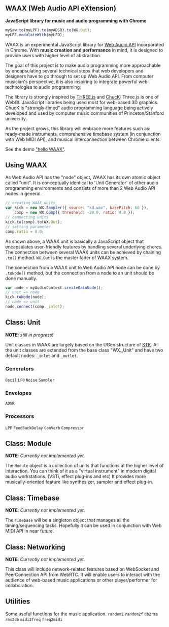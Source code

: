 WAAX (Web Audio API eXtension)
------------------------------
**JavaScript library for music and audio programming with Chrome**

```javascript
mySaw.to(myLPF).to(myADSR).to(WX.Out);
myLPF.modulateWith(myLFO);
```

WAAX is an experimental JavaScript library for [Web Audio API][1] incorporated in Chrome. With **music creation and performance** in mind, it is designed to provide users with higher level of abstraction.

The goal of this project is to make audio programming more approachable by encapsulating several technical steps that web developers and designers have to go through to set up Web Audio API. From computer musician's perspective, it is also inspiring to integrate powerful web technologies to audio programming.

The library is strongly inspired by [THREE.js][2] and [ChucK][3]: Three.js is one of WebGL JavaScript libraries being used most for web-based 3D graphics. ChucK is "strongly-timed" audio programming language being actively developed and used by computer music communities of Princeton/Stanford university.

As the project grows, this library will embrace more features such as: ready-made instruments, comprehensive timebase system (in conjunction with Web MIDI API), and musical interconnection between Chrome clients.

See the demo ["hello WAAX"][4].

[1]: https://dvcs.w3.org/hg/audio/raw-file/tip/webaudio/specification.html "Web Audio API: W3C Editor's Draft"
[2]: https://github.com/mrdoob/three.js/ "THREE.js: Github Repo"
[3]: http://chuck.cs.princeton.edu/
[4]: http://hoch.github.com/waax/examples/hellowaax.html


Using WAAX
----------

As Web Audio API has the "node" object, WAAX has its own atomic object called "unit". It is conceptually identical to 'Unit Generator' of other audio programming environments and consists of more than 2 Web Audio API nodes in general.
```javascript
// creating WAAX units
var kick = new WX.Sampler({ source: "kd.wav", basePitch: 60 }),
    comp = new WX.Comp({ threshold: -20.0, ratio: 4.0 });
// connecting units
kick.to(comp).to(WX.Out);
// setting parameter
comp.ratio = 8.0;
```
As shown above, a WAAX unit is basically a JavaScript object that encapsulates user-friendly features by handling several underlying chores. The connection between several WAAX units can be achieved by chaining `.to()` method. `WX.Out` is the master fader of WAAX system.

The connection from a WAAX unit to Web Audio API node can be done by `.toNode()` method, but the connection from a node to an unit should be done manually.
```javascript
var node = myAudioContext.createGainNode();
// unit => node
kick.toNode(node);
// node => unit
node.connect(comp._inlet);
```

Class: Unit
-----------
**NOTE**: _still in progress!_

Unit classes in WAAX are largely based on the UGen structure of [STK][5]. All the unit classes are extended from the base class "WX._Unit" and have two default nodes: `_inlet` and `_outlet`.

### Generators
`Oscil` `LFO` `Noise` `Sampler`

### Envelopes
`ADSR`

### Processors
`LPF` `FeedBackDelay` `ConVerb` `Compressor`

[5]: https://ccrma.stanford.edu/software/stk/classes.html

Class: Module
-------------
**NOTE**: _Currently not implemented yet._

The `Module` object is a collection of units that functions at the higher level of interaction. You can think of it as a "virtual instrument" in modern digital audio workstations. (VSTi, effect plug-ins and etc) It provides more musically-oriented feature like synthesizer, sampler and effect plug-in.

Class: Timebase
---------------
**NOTE**: _Currently not implemented yet._

The `Timebase` will be a singleton object that manages all the timing/sequencing tasks. Hopefully it can be used in conjunction with Web MIDI API in near future.

Class: Networking
-----------------
**NOTE**: _Currently not implemented yet._

This class will include network-related features based on WebSocket and PeerConnection API from WebRTC. It will enable users to interact with the audience of web-based music applications or other player/performer for collaboration.

Utilities
---------
Some useful functions for the music application.
`random2` `random2f` `db2rms` `rms2db` `midi2freq` `freq2midi`